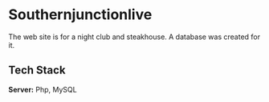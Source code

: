 
# Southernjunctionlive

The web site is for a night club and steakhouse. A database was created for it.

## Tech Stack

**Server:** Php, MySQL


